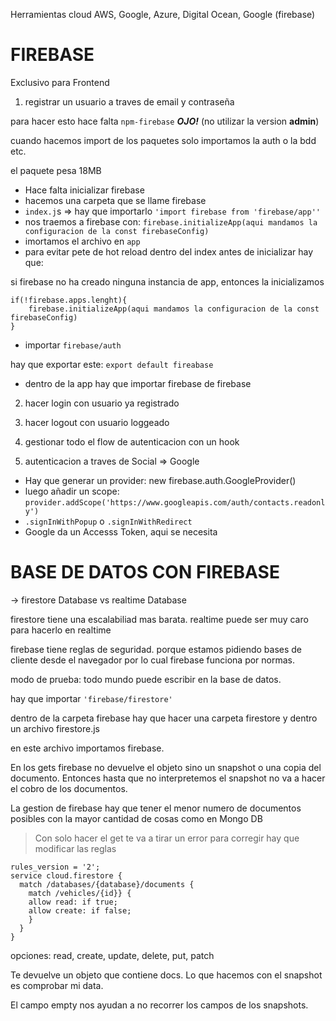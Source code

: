 Herramientas cloud AWS, Google, Azure, Digital Ocean, Google (firebase)

# FIREBASE

Exclusivo para Frontend

1. registrar un usuario a traves de email y contraseña

para hacer esto hace falta `npm-firebase` ***OJO!*** (no utilizar la version **admin**)

cuando hacemos import de los paquetes solo importamos la auth o la bdd etc. 

el paquete pesa 18MB 

- Hace falta inicializar firebase
- hacemos una carpeta que se llame firebase
- `index.j`s => hay que importarlo `'import firebase from 'firebase/app''`
- nos traemos a firebase con: `firebase.initializeApp(aqui mandamos la configuracion de la const firebaseConfig)`
- imortamos el archivo en `app`
- para evitar pete de hot reload dentro del index antes de inicializar hay que:

si firebase no ha creado ninguna instancia de app, entonces la inicializamos
````
if(!firebase.apps.lenght){
    firebase.initializeApp(aqui mandamos la configuracion de la const firebaseConfig)
}
````

- importar `firebase/auth`

hay que exportar este: `export default fireabase`

- dentro de la app hay que importar firebase de firebase


2. hacer login con usuario ya registrado
3. hacer logout con usuario loggeado
4. gestionar todo el flow de autenticacion con un hook

2. autenticacion a traves de Social => Google

- Hay que generar un provider: new firebase.auth.GoogleProvider()
- luego añadir un scope: `provider.addScope('https://www.googleapis.com/auth/contacts.readonly')`
- `.signInWithPopup` o `.signInWithRedirect`
- Google da un Accesss Token, aqui se necesita


# BASE DE DATOS CON FIREBASE

-> firestore Database vs realtime Database 

firestore tiene una escalabiliad mas barata. realtime puede ser muy caro para hacerlo en realtime

firebase tiene reglas de seguridad. porque estamos pidiendo bases de cliente desde el navegador por lo cual firebase funciona por normas. 

modo de prueba: todo mundo puede escribir en la base de datos. 

hay que importar `'firebase/firestore'`

dentro de la carpeta firebase hay que hacer una carpeta firestore y dentro un archivo firestore.js

en este archivo importamos firebase. 

En los gets firebase no devuelve el objeto sino un snapshot o una copia del documento. Entonces hasta que no interpretemos el snapshot no va a hacer el cobro de los documentos. 

La gestion de firebase hay que tener el menor numero de documentos posibles con la mayor cantidad de cosas como en Mongo DB

> Con solo hacer el get te va a tirar un error para corregir hay que modificar las reglas 

````
rules_version = '2';
service cloud.firestore {
  match /databases/{database}/documents {
    match /vehicles/{id}} {
    allow read: if true;
    allow create: if false;
    }
  }
}
````
opciones: read, create, update, delete, put, patch

Te devuelve un objeto que contiene docs. Lo que hacemos con el snapshot es comprobar mi data. 

El campo empty nos ayudan a no recorrer los campos de los snapshots. 
